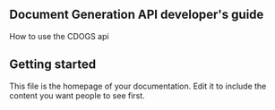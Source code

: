 ## Document Generation API developer's guide

How to use the CDOGS api

## Getting started

This file is the homepage of your documentation. Edit it to include the content you want people to see first.